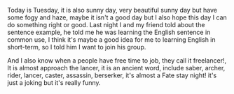 Today is Tuesday, it is also sunny day, very beautiful sunny day but have some fogy and haze, maybe it isn't a good day but I also hope this day I can do something right or good. Last night I and my friend told about the sentence example, he told me he was learning the English sentence in common use, I think it's maybe a good idea for me to learning English in short-term, so I told him I want to join his group.

And I also know when a people have free time to job, they call it freelancer!, It is almost approach the lancer, it is an ancient word, include saber, archer, rider, lancer, caster, assassin, berserker, it's almost a Fate stay night! it's just a joking but it's really funny.
